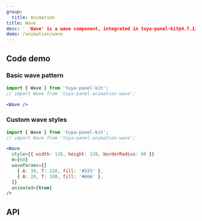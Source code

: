 ```yaml
---
group:
  title: Animation
title: Wave
desc: ' 'Wave' is a wave component, integrated in tuya-panel-kit@4.7.11 version, and can also be installed separately using tuya-panel-animation-wave.'
demo: /animation/wave
---
```


## Code demo

### Basic wave pattern

```jsx
import { Wave } from 'tuya-panel-kit';
// import Wave from 'tuya-panel-animation-wave';

<Wave />
```

### Custom wave styles

```jsx
import { Wave } from 'tuya-panel-kit';
// import Wave from 'tuya-panel-animation-wave';

<Wave
  style={{ width: 120, height: 120, borderRadius: 60 }}
  H={60}
  waveParams={[
    { A: 30, T: 120, fill: '#333' },
    { A: 20, T: 100, fill: '#666' },
  ]}
  animated={true}
/>
```

## API 

<API src="../../../node_modules/tuya-panel-animation-wave/lib/index.d.ts" exports='["Wave"]'>